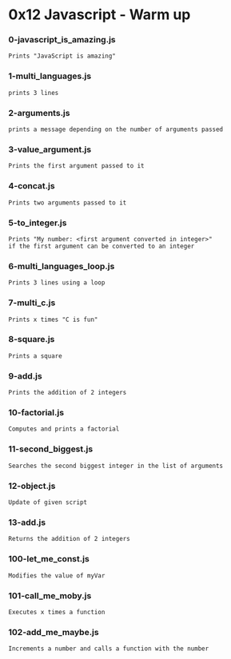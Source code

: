 # 0x12 Javascript - Warm up

### 0-javascript_is_amazing.js

    Prints "JavaScript is amazing"

### 1-multi_languages.js

    prints 3 lines

### 2-arguments.js

    prints a message depending on the number of arguments passed

### 3-value_argument.js

    Prints the first argument passed to it

### 4-concat.js

    Prints two arguments passed to it

### 5-to_integer.js

    Prints "My number: <first argument converted in integer>"
    if the first argument can be converted to an integer

### 6-multi_languages_loop.js

    Prints 3 lines using a loop

### 7-multi_c.js

    Prints x times "C is fun"

### 8-square.js

    Prints a square

### 9-add.js

    Prints the addition of 2 integers

### 10-factorial.js

    Computes and prints a factorial

### 11-second_biggest.js

    Searches the second biggest integer in the list of arguments

### 12-object.js
    Update of given script

### 13-add.js

    Returns the addition of 2 integers

### 100-let_me_const.js

    Modifies the value of myVar

### 101-call_me_moby.js

    Executes x times a function

### 102-add_me_maybe.js

    Increments a number and calls a function with the number

